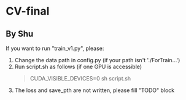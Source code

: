 # CV-final

## By Shu
If you want to run "train_v1.py", please:
  1. Change the data path in config.py (if your path isn't './ForTrain...')
  2. Run script.sh as follows (if one GPU is accessible)
     > CUDA_VISIBLE_DEVICES=0 sh script.sh
  3. The loss and save_pth are not written, please fill "TODO" block 
    
